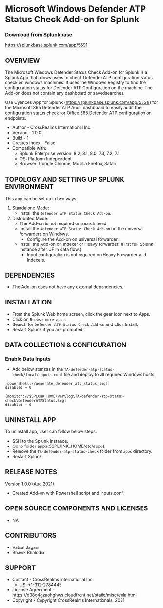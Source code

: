 # Microsoft Windows Defender ATP Status Check Add-on for Splunk

### Download from Splunkbase
https://splunkbase.splunk.com/app/5691


OVERVIEW
--------
The Microsoft Windows Defender Status Check Add-on for Splunk is a Splunk App that allows users to check Defender ATP configuration status check on windows machines. It uses the Windows Registry to find the configuration status for Defender ATP Configuration on the machine. The Add-on does not contain any dashboard or savedsearches.

Use Cyences App for Splunk (https://splunkbase.splunk.com/app/5351/) for the Microsoft 365 Defender ATP Audit dashboard to easily audit the configuration status check for Office 365 Defender ATP configuration on endpoints.


* Author - CrossRealms International Inc.
* Version - 1.0.0
* Build - 1
* Creates Index - False
* Compatible with:
   * Splunk Enterprise version: 8.2, 8.1, 8.0, 7.3, 7.2, 7.1
   * OS: Platform Independent
   * Browser: Google Chrome, Mozilla Firefox, Safari



TOPOLOGY AND SETTING UP SPLUNK ENVIRONMENT
------------------------------------------
This app can be set up in two ways: 
  1. Standalone Mode: 
     * Install the `Defender ATP Status Check Add-on`.
  2. Distributed Mode:
     * The Add-on is not required on search head.
     * Install the `Defender ATP Status Check Add-on` on the universal forwarders on Windows.
        * Configure the Add-on on universal forwarder.
     * Install the Add-on on Indexer or Heavy forwarder. (First full Splunk instance after UF in data flow.)
       * Input configuration is not required on Heavy Forwarder and Indexers.


DEPENDENCIES
------------------------------------------------------------
* The Add-on does not have any external dependencies.


INSTALLATION
------------------------------------------------------------
* From the Splunk Web home screen, click the gear icon next to Apps. 
* Click on `Browse more apps`.
* Search for `Defender ATP Status Check Add-on` and click Install. 
* Restart Splunk if you are prompted.


DATA COLLECTION & CONFIGURATION
------------------------------------------------------------
### Enable Data Inputs ###
* Add below stanzas in the `TA-defender-atp-status-check/local/inputs.conf` file and deploy to all required Windows hosts.
```
[powershell://generate_defender_atp_status_logs]
disabled = 0

[monitor://$SPLUNK_HOME\var\log\TA-defender-atp-status-check\DefenderATPStatus.log]
disabled = 0
```



UNINSTALL APP
-------------
To uninstall app, user can follow below steps:
* SSH to the Splunk instance.
* Go to folder apps($SPLUNK_HOME/etc/apps).
* Remove the `TA-defender-atp-status-check` folder from `apps` directory.
* Restart Splunk.


RELEASE NOTES
-------------
Version 1.0.0 (Aug 2021)
* Created Add-on with Powershell script and inputs.conf.



OPEN SOURCE COMPONENTS AND LICENSES
------------------------------
* NA


CONTRIBUTORS
------------
* Vatsal Jagani
* Bhavik Bhalodia



SUPPORT
-------
* Contact - CrossRealms International Inc.
  * US: +1-312-2784445
* License Agreement - https://d38o4gzaohghws.cloudfront.net/static/misc/eula.html
* Copyright - Copyright CrossRealms Internationals, 2021
